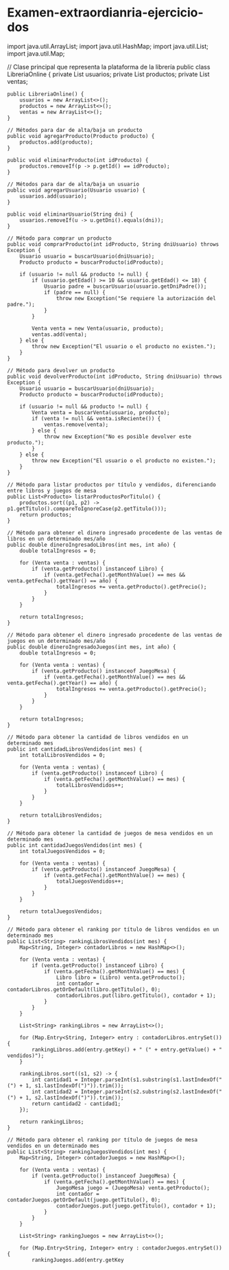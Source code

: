 # Examen-extraordianria-ejercicio-dos

import java.util.ArrayList;
import java.util.HashMap;
import java.util.List;
import java.util.Map;

// Clase principal que representa la plataforma de la librería
public class LibreriaOnline {
    private List<Usuario> usuarios;
    private List<Producto> productos;
    private List<Venta> ventas;

    public LibreriaOnline() {
        usuarios = new ArrayList<>();
        productos = new ArrayList<>();
        ventas = new ArrayList<>();
    }

    // Métodos para dar de alta/baja un producto
    public void agregarProducto(Producto producto) {
        productos.add(producto);
    }

    public void eliminarProducto(int idProducto) {
        productos.removeIf(p -> p.getId() == idProducto);
    }

    // Métodos para dar de alta/baja un usuario
    public void agregarUsuario(Usuario usuario) {
        usuarios.add(usuario);
    }

    public void eliminarUsuario(String dni) {
        usuarios.removeIf(u -> u.getDni().equals(dni));
    }

    // Método para comprar un producto
    public void comprarProducto(int idProducto, String dniUsuario) throws Exception {
        Usuario usuario = buscarUsuario(dniUsuario);
        Producto producto = buscarProducto(idProducto);

        if (usuario != null && producto != null) {
            if (usuario.getEdad() >= 10 && usuario.getEdad() <= 18) {
                Usuario padre = buscarUsuario(usuario.getDniPadre());
                if (padre == null) {
                    throw new Exception("Se requiere la autorización del padre.");
                }
            }

            Venta venta = new Venta(usuario, producto);
            ventas.add(venta);
        } else {
            throw new Exception("El usuario o el producto no existen.");
        }
    }

    // Método para devolver un producto
    public void devolverProducto(int idProducto, String dniUsuario) throws Exception {
        Usuario usuario = buscarUsuario(dniUsuario);
        Producto producto = buscarProducto(idProducto);

        if (usuario != null && producto != null) {
            Venta venta = buscarVenta(usuario, producto);
            if (venta != null && venta.isReciente()) {
                ventas.remove(venta);
            } else {
                throw new Exception("No es posible devolver este producto.");
            }
        } else {
            throw new Exception("El usuario o el producto no existen.");
        }
    }

    // Método para listar productos por título y vendidos, diferenciando entre libros y juegos de mesa
    public List<Producto> listarProductosPorTitulo() {
        productos.sort((p1, p2) -> p1.getTitulo().compareToIgnoreCase(p2.getTitulo()));
        return productos;
    }

    // Método para obtener el dinero ingresado procedente de las ventas de libros en un determinado mes/año
    public double dineroIngresadoLibros(int mes, int año) {
        double totalIngresos = 0;

        for (Venta venta : ventas) {
            if (venta.getProducto() instanceof Libro) {
                if (venta.getFecha().getMonthValue() == mes && venta.getFecha().getYear() == año) {
                    totalIngresos += venta.getProducto().getPrecio();
                }
            }
        }

        return totalIngresos;
    }

    // Método para obtener el dinero ingresado procedente de las ventas de juegos en un determinado mes/año
    public double dineroIngresadoJuegos(int mes, int año) {
        double totalIngresos = 0;

        for (Venta venta : ventas) {
            if (venta.getProducto() instanceof JuegoMesa) {
                if (venta.getFecha().getMonthValue() == mes && venta.getFecha().getYear() == año) {
                    totalIngresos += venta.getProducto().getPrecio();
                }
            }
        }

        return totalIngresos;
    }

    // Método para obtener la cantidad de libros vendidos en un determinado mes
    public int cantidadLibrosVendidos(int mes) {
        int totalLibrosVendidos = 0;

        for (Venta venta : ventas) {
            if (venta.getProducto() instanceof Libro) {
                if (venta.getFecha().getMonthValue() == mes) {
                    totalLibrosVendidos++;
                }
            }
        }

        return totalLibrosVendidos;
    }

    // Método para obtener la cantidad de juegos de mesa vendidos en un determinado mes
    public int cantidadJuegosVendidos(int mes) {
        int totalJuegosVendidos = 0;

        for (Venta venta : ventas) {
            if (venta.getProducto() instanceof JuegoMesa) {
                if (venta.getFecha().getMonthValue() == mes) {
                    totalJuegosVendidos++;
                }
            }
        }

        return totalJuegosVendidos;
    }

    // Método para obtener el ranking por título de libros vendidos en un determinado mes
    public List<String> rankingLibrosVendidos(int mes) {
        Map<String, Integer> contadorLibros = new HashMap<>();

        for (Venta venta : ventas) {
            if (venta.getProducto() instanceof Libro) {
                if (venta.getFecha().getMonthValue() == mes) {
                    Libro libro = (Libro) venta.getProducto();
                    int contador = contadorLibros.getOrDefault(libro.getTitulo(), 0);
                    contadorLibros.put(libro.getTitulo(), contador + 1);
                }
            }
        }

        List<String> rankingLibros = new ArrayList<>();

        for (Map.Entry<String, Integer> entry : contadorLibros.entrySet()) {
            rankingLibros.add(entry.getKey() + " (" + entry.getValue() + " vendidos)");
        }

        rankingLibros.sort((s1, s2) -> {
            int cantidad1 = Integer.parseInt(s1.substring(s1.lastIndexOf("(") + 1, s1.lastIndexOf(")")).trim());
            int cantidad2 = Integer.parseInt(s2.substring(s2.lastIndexOf("(") + 1, s2.lastIndexOf(")")).trim());
            return cantidad2 - cantidad1;
        });

        return rankingLibros;
    }

    // Método para obtener el ranking por título de juegos de mesa vendidos en un determinado mes
    public List<String> rankingJuegosVendidos(int mes) {
        Map<String, Integer> contadorJuegos = new HashMap<>();

        for (Venta venta : ventas) {
            if (venta.getProducto() instanceof JuegoMesa) {
                if (venta.getFecha().getMonthValue() == mes) {
                    JuegoMesa juego = (JuegoMesa) venta.getProducto();
                    int contador = contadorJuegos.getOrDefault(juego.getTitulo(), 0);
                    contadorJuegos.put(juego.getTitulo(), contador + 1);
                }
            }
        }

        List<String> rankingJuegos = new ArrayList<>();

        for (Map.Entry<String, Integer> entry : contadorJuegos.entrySet()) {
            rankingJuegos.add(entry.getKey
